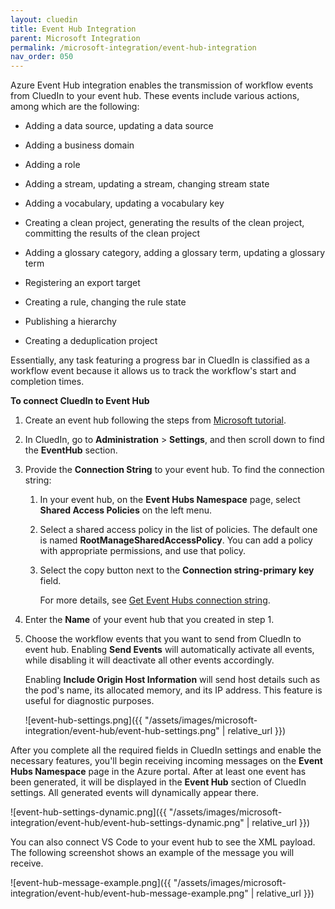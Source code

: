 ```yaml
---
layout: cluedin
title: Event Hub Integration
parent: Microsoft Integration
permalink: /microsoft-integration/event-hub-integration
nav_order: 050
---
```


Azure Event Hub integration enables the transmission of workflow events from CluedIn to your event hub. These events include various actions, among which are the following:

- Adding a data source, updating a data source

- Adding a business domain

- Adding a role

- Adding a stream, updating a stream, changing stream state

- Adding a vocabulary, updating a vocabulary key

- Creating a clean project, generating the results of the clean project, committing the results of the clean project

- Adding a glossary category, adding a glossary term, updating a glossary term

- Registering an export target

- Creating a rule, changing the rule state

- Publishing a hierarchy

- Creating a deduplication project

Essentially, any task featuring a progress bar in CluedIn is classified as a workflow event because it allows us to track the workflow's start and completion times.

**To connect CluedIn to Event Hub**

1. Create an event hub following the steps from [Microsoft tutorial](https://learn.microsoft.com/en-us/azure/event-hubs/event-hubs-create).

1. In CluedIn, go to **Administration** > **Settings**, and then scroll down to find the **EventHub** section.

1. Provide the **Connection String** to your event hub. To find the connection string:

    1. In your event hub, on the **Event Hubs Namespace** page, select **Shared Access Policies** on the left menu.

    1. Select a shared access policy in the list of policies. The default one is named **RootManageSharedAccessPolicy**. You can add a policy with appropriate permissions, and use that policy.

    1. Select the copy button next to the **Connection string-primary key** field.

        For more details, see [Get Event Hubs connection string](https://learn.microsoft.com/en-us/azure/event-hubs/event-hubs-get-connection-string#connection-string-for-a-namespace).

1. Enter the **Name** of your event hub that you created in step 1.

1. Choose the workflow events that you want to send from CluedIn to event hub. Enabling **Send Events** will automatically activate all events, while disabling it will deactivate all other events accordingly.

    Enabling **Include Origin Host Information** will send host details such as the pod's name, its allocated memory, and its IP address. This feature is useful for diagnostic purposes.

    ![event-hub-settings.png]({{ "/assets/images/microsoft-integration/event-hub/event-hub-settings.png" | relative_url }})

After you complete all the required fields in CluedIn settings and enable the necessary features, you'll begin receiving incoming messages on the **Event Hubs Namespace** page in the Azure portal. After at least one event has been generated, it will be displayed in the **Event Hub** section of CluedIn settings. All generated events will dynamically appear there.

![event-hub-settings-dynamic.png]({{ "/assets/images/microsoft-integration/event-hub/event-hub-settings-dynamic.png" | relative_url }})

You can also connect VS Code to your event hub to see the XML payload. The following screenshot shows an example of the message you will receive.

![event-hub-message-example.png]({{ "/assets/images/microsoft-integration/event-hub/event-hub-message-example.png" | relative_url }})